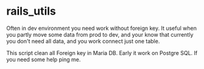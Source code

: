 # rails_utils

Often in dev environment you need work without foreign key. It useful when you partly move some data from prod to dev, and your know that currently you don't need all data, and you work connect just one table. 

This script clean all Foreign key in Maria DB. Early it work on Postgre SQL. If you need some help ping me.